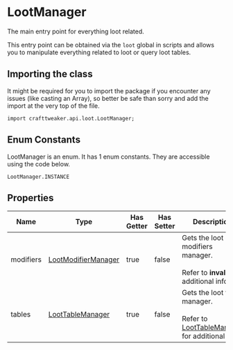 # LootManager

The main entry point for everything loot related.

 This entry point can be obtained via the `loot` global in scripts and allows you to manipulate everything
 related to loot or query loot tables.

## Importing the class

It might be required for you to import the package if you encounter any issues (like casting an Array), so better be safe than sorry and add the import at the very top of the file.
```zenscript
import crafttweaker.api.loot.LootManager;
```


## Enum Constants

LootManager is an enum. It has 1 enum constants. They are accessible using the code below.

```zenscript
LootManager.INSTANCE
```
## Properties

| Name | Type | Has Getter | Has Setter | Description |
|------|------|------------|------------|-------------|
| modifiers | [LootModifierManager](/vanilla/api/loot/modifier/LootModifierManager) | true | false | Gets the loot modifiers manager. <br />  <br />  Refer to **invalid** for additional info. |
| tables | [LootTableManager](/vanilla/api/loot/table/LootTableManager) | true | false | Gets the loot table manager. <br />  <br />  Refer to [LootTableManager](/vanilla/api/loot/table/LootTableManager) for additional info. |

